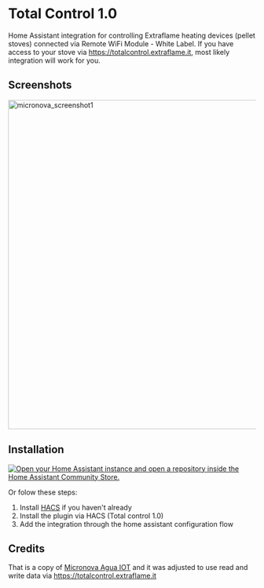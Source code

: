 # Total Control 1.0

Home Assistant integration for controlling Extraflame heating devices (pellet stoves) connected via Remote WiFi Module - White Label.
If you have access to your stove via https://totalcontrol.extraflame.it, most likely integration will work for you.

## Screenshots
<img width="671" alt="micronova_screenshot1" src="https://github.com/nickbalashov/home_assistant_total_control/assets/1639734/4c646550-637d-4e20-bc64-a6977bfee3af">

## Installation

[![Open your Home Assistant instance and open a repository inside the Home Assistant Community Store.](https://my.home-assistant.io/badges/hacs_repository.svg)](https://my.home-assistant.io/redirect/hacs_repository/?owner=nickbalashov&repository=home_assistant_total_control&category=integration)

Or folow these steps:
1. Install [HACS](https://hacs.xyz/) if you haven't already
2. Install the plugin via HACS (Total control 1.0)
3. Add the integration through the home assistant configuration flow

## Credits

That is a copy of  [Micronova Agua IOT](https://github.com/vincentwolsink/home_assistant_micronova_agua_iot) and it was adjusted to use read and write data via https://totalcontrol.extraflame.it

